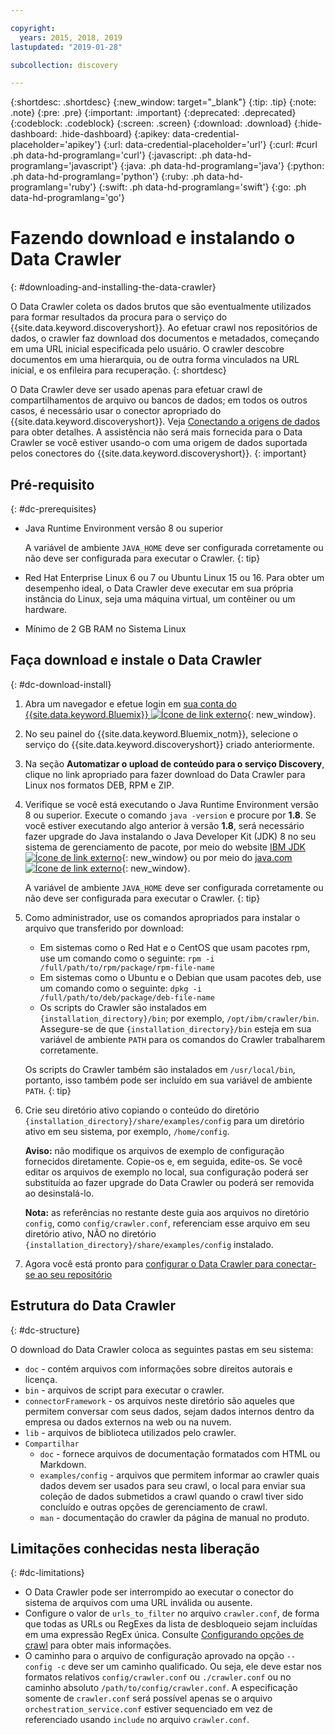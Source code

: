 ```yaml
---

copyright:
  years: 2015, 2018, 2019
lastupdated: "2019-01-28"

subcollection: discovery

---
```


{:shortdesc: .shortdesc}
{:new_window: target="_blank"}
{:tip: .tip}
{:note: .note}
{:pre: .pre}
{:important: .important}
{:deprecated: .deprecated}
{:codeblock: .codeblock}
{:screen: .screen}
{:download: .download}
{:hide-dashboard: .hide-dashboard}
{:apikey: data-credential-placeholder='apikey'} 
{:url: data-credential-placeholder='url'}
{:curl: #curl .ph data-hd-programlang='curl'}
{:javascript: .ph data-hd-programlang='javascript'}
{:java: .ph data-hd-programlang='java'}
{:python: .ph data-hd-programlang='python'}
{:ruby: .ph data-hd-programlang='ruby'}
{:swift: .ph data-hd-programlang='swift'}
{:go: .ph data-hd-programlang='go'}

# Fazendo download e instalando o Data Crawler
{: #downloading-and-installing-the-data-crawler}

O Data Crawler coleta os dados brutos que são eventualmente utilizados para formar resultados da procura
para o serviço do {{site.data.keyword.discoveryshort}}. Ao efetuar crawl nos repositórios de dados, o
crawler faz download dos documentos e metadados, começando em uma URL inicial especificada pelo usuário. O crawler descobre documentos em uma hierarquia, ou de outra forma vinculados na URL inicial, e os
enfileira para recuperação.
{: shortdesc}

O Data Crawler deve ser usado apenas para efetuar crawl de compartilhamentos de arquivo ou bancos de dados; em todos os outros casos, é necessário usar o conector apropriado do {{site.data.keyword.discoveryshort}}. Veja [Conectando a origens de dados](/docs/services/discovery?topic=discovery-sources#sources) para obter detalhes. A assistência não será mais fornecida para o Data Crawler se você estiver usando-o com uma origem de dados suportada pelos conectores do {{site.data.keyword.discoveryshort}}.
{: important}

## Pré-requisito
{: #dc-prerequisites}

-   Java Runtime Environment versão 8 ou superior

    A variável de ambiente `JAVA_HOME` deve ser configurada
corretamente ou não deve ser configurada para executar o Crawler.
    {: tip}
-   Red Hat Enterprise Linux 6 ou 7 ou Ubuntu Linux 15 ou 16. Para obter um desempenho ideal, o Data Crawler deve executar em sua própria instância do Linux, seja uma máquina virtual, um contêiner ou um hardware.

-   Mínimo de 2 GB RAM no Sistema Linux

## Faça download e instale o Data Crawler
{: #dc-download-install}

1.  Abra um navegador e efetue login em [sua conta do {{site.data.keyword.Bluemix}} ![Ícone de link externo](../../icons/launch-glyph.svg "Ícone de link externo")](https://{DomainName}/){: new_window}.

1.  No seu painel do {{site.data.keyword.Bluemix_notm}}, selecione o serviço do {{site.data.keyword.discoveryshort}} criado anteriormente.

1.  Na seção **Automatizar o upload de conteúdo para o serviço Discovery**, clique no link apropriado para fazer download do Data Crawler para Linux nos formatos DEB, RPM e ZIP.

1.  Verifique se você está executando o Java Runtime Environment versão 8 ou superior. Execute o comando `java -version` e procure por **1.8**. Se você estiver executando algo anterior à versão **1.8**, será necessário fazer upgrade do Java instalando o Java Developer Kit (JDK) 8 no seu sistema de gerenciamento de pacote, por meio do website [IBM JDK ![Ícone de link externo](../../icons/launch-glyph.svg "Ícone de link externo")](https://www.ibm.com/developerworks/java/jdk/){: new_window} ou por meio do [java.com ![Ícone de link externo](../../icons/launch-glyph.svg "Ícone de link externo")](http://www.java.com){: new_window}.

    A variável de ambiente `JAVA_HOME` deve ser configurada corretamente ou não deve ser configurada para executar o Crawler.
    {: tip}

1.  Como administrador, use os comandos apropriados para instalar o arquivo que transferido por download:

    -   Em sistemas como o Red Hat e o CentOS que usam pacotes rpm, use um comando como o seguinte: `rpm -i /full/path/to/rpm/package/rpm-file-name`
    -   Em sistemas como o Ubuntu e o Debian que usam pacotes deb, use um comando como o seguinte: `dpkg -i /full/path/to/deb/package/deb-file-name`
    -   Os scripts do Crawler são instalados em `{installation_directory}/bin`; por exemplo, `/opt/ibm/crawler/bin`. Assegure-se de que `{installation_directory}/bin` esteja em sua variável de ambiente `PATH` para os comandos do Crawler trabalharem corretamente.

    Os scripts do Crawler também são instalados em `/usr/local/bin`, portanto, isso também pode ser incluído em sua variável de ambiente `PATH`.
    {: tip}
1.  Crie seu diretório ativo copiando o conteúdo do diretório `{installation_directory}/share/examples/config` para um diretório ativo em seu sistema, por exemplo, `/home/config`.

    **Aviso:** não modifique os arquivos de exemplo de configuração fornecidos diretamente. Copie-os e, em seguida, edite-os. Se você editar os arquivos de exemplo no local, sua configuração poderá ser substituída ao fazer upgrade do Data Crawler ou poderá ser removida ao desinstalá-lo.

    **Nota:** as referências no restante deste guia aos arquivos no diretório `config`, como `config/crawler.conf`, referenciam esse arquivo em seu diretório ativo, NÃO no diretório `{installation_directory}/share/examples/config` instalado.

1.  Agora você está pronto para [configurar o Data Crawler para conectar-se ao seu repositório](/docs/services/discovery?topic=discovery-configuring-connector-and-seed-options#configuring-connector-and-seed-options)

## Estrutura do Data Crawler
{: #dc-structure}

O download do Data Crawler coloca as seguintes pastas em seu sistema:

-   `doc` - contém arquivos com informações sobre direitos autorais e licença.
-   `bin` - arquivos de script para executar o crawler.
-   `connectorFramework` - os arquivos neste diretório são aqueles que permitem conversar com seus dados, sejam dados internos dentro da empresa ou dados externos na web ou na nuvem.
-   `lib` - arquivos de biblioteca utilizados pelo crawler.
-   `Compartilhar`
    -   `doc` - fornece arquivos de documentação formatados com HTML ou Markdown.
    -   `examples/config` - arquivos que permitem informar ao crawler quais dados devem ser usados para seu crawl, o local para enviar sua coleção de dados submetidos a crawl quando o crawl tiver sido concluído e outras opções de gerenciamento de crawl.
    -   `man` - documentação do crawler da página de manual no produto.

## Limitações conhecidas nesta liberação
{: #dc-limitations}

-   O Data Crawler pode ser interrompido ao executar o conector do sistema de arquivos com uma URL inválida ou ausente.
-   Configure o valor de `urls_to_filter` no arquivo `crawler.conf`, de forma que todas as URLs ou RegExes da lista de desbloqueio sejam incluídas em uma expressão RegEx única. Consulte [Configurando
opções de crawl](/docs/services/discovery?topic=discovery-configuring-the-data-crawler#configuring-crawl-options) para obter mais informações.
-   O caminho para o arquivo de configuração aprovado na opção `-- config -c` deve ser um caminho qualificado. Ou seja, ele deve estar nos formatos relativos `config/crawler.conf` ou `./crawler.conf` ou no caminho absoluto `/path/to/config/crawler.conf`. A especificação somente de `crawler.conf` será possível apenas se o arquivo `orchestration_service.conf` estiver sequenciado em vez de referenciado usando `include` no arquivo `crawler.conf`.
